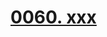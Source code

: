 # [0060. xxx](https://github.com/Tdahuyou/TNotes.react/tree/main/notes/0060.%20xxx)

<!-- region:toc -->

<!-- endregion:toc -->
